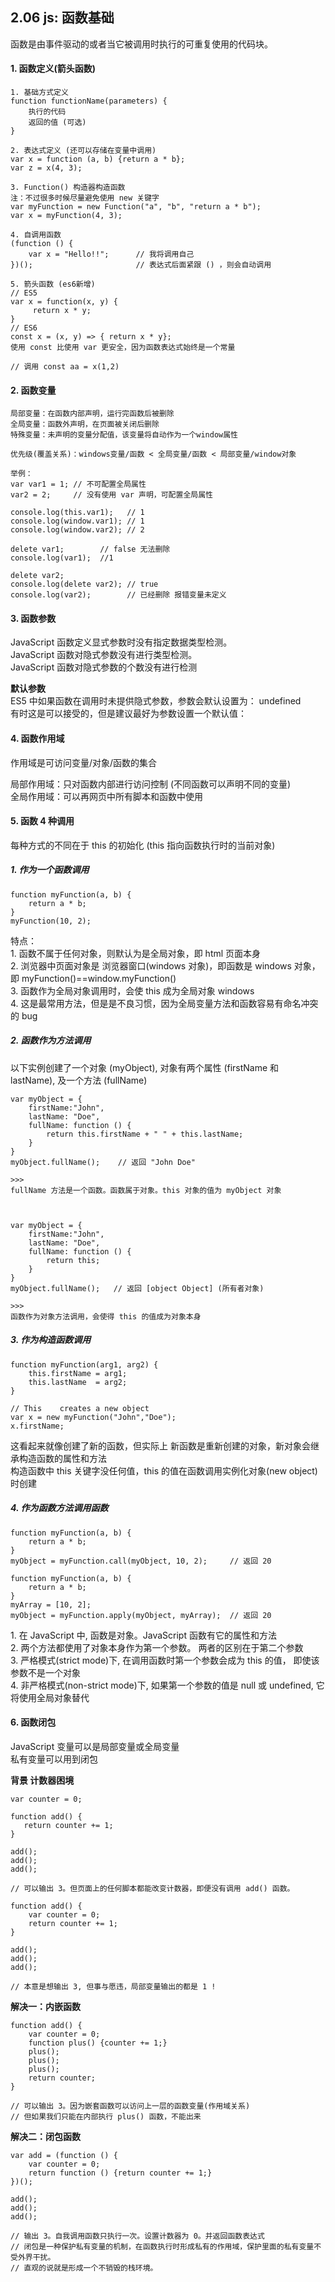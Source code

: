 ## 2.06 js: 函数基础

函数是由事件驱动的或者当它被调用时执行的可重复使用的代码块。

#### 1. 函数定义(箭头函数)

```
1. 基础方式定义
function functionName(parameters) {
    执行的代码
    返回的值 (可选)
}

2. 表达式定义 (还可以存储在变量中调用)
var x = function (a, b) {return a * b};
var z = x(4, 3);

3. Function() 构造器构造函数
注：不过很多时候尽量避免使用 new 关键字
var myFunction = new Function("a", "b", "return a * b");
var x = myFunction(4, 3);

4. 自调用函数
(function () {
    var x = "Hello!!";      // 我将调用自己
})();                       // 表达式后面紧跟 () ，则会自动调用

5. 箭头函数 (es6新增)
// ES5
var x = function(x, y) {
     return x * y;
}
// ES6
const x = (x, y) => { return x * y};
使用 const 比使用 var 更安全，因为函数表达式始终是一个常量

// 调用 const aa = x(1,2)
```

#### 2. 函数变量

```
局部变量：在函数内部声明，运行完函数后被删除
全局变量：函数外声明，在页面被关闭后删除
特殊变量：未声明的变量分配值，该变量将自动作为一个window属性

优先级(覆盖关系)：windows变量/函数 < 全局变量/函数 < 局部变量/window对象

举例：
var var1 = 1; // 不可配置全局属性
var2 = 2;     // 没有使用 var 声明，可配置全局属性

console.log(this.var1);   // 1
console.log(window.var1); // 1
console.log(window.var2); // 2

delete var1;        // false 无法删除
console.log(var1);  //1

delete var2;
console.log(delete var2); // true
console.log(var2);        // 已经删除 报错变量未定义
```

#### 3. 函数参数

JavaScript 函数定义显式参数时没有指定数据类型检测。  
JavaScript 函数对隐式参数没有进行类型检测。  
JavaScript 函数对隐式参数的个数没有进行检测

**默认参数**  
ES5 中如果函数在调用时未提供隐式参数，参数会默认设置为： undefined  
有时这是可以接受的，但是建议最好为参数设置一个默认值：

#### 4. 函数作用域

作用域是可访问变量/对象/函数的集合

局部作用域：只对函数内部进行访问控制 (不同函数可以声明不同的变量)  
全局作用域：可以再网页中所有脚本和函数中使用

#### 5. 函数 4 种调用

每种方式的不同在于 this 的初始化 (this 指向函数执行时的当前对象)

##### 1. 作为一个函数调用

```
function myFunction(a, b) {
    return a * b;
}
myFunction(10, 2);
```

特点：  
1\. 函数不属于任何对象，则默认为是全局对象，即 html 页面本身  
2\. 浏览器中页面对象是 浏览器窗口(windows 对象)，即函数是 windows 对象，即 myFunction()==window.myFunction()  
3\. 函数作为全局对象调用时，会使 this 成为全局对象 windows  
4\. 这是最常用方法，但是是不良习惯，因为全局变量方法和函数容易有命名冲突的 bug

##### 2. 函数作为方法调用

以下实例创建了一个对象 (myObject), 对象有两个属性 (firstName 和 lastName), 及一个方法 (fullName)

```
var myObject = {
    firstName:"John",
    lastName: "Doe",
    fullName: function () {
        return this.firstName + " " + this.lastName;
    }
}
myObject.fullName();    // 返回 "John Doe"

>>>
fullName 方法是一个函数。函数属于对象。this 对象的值为 myObject 对象



var myObject = {
    firstName:"John",
    lastName: "Doe",
    fullName: function () {
        return this;
    }
}
myObject.fullName();   // 返回 [object Object] (所有者对象)

>>>
函数作为对象方法调用，会使得 this 的值成为对象本身
```

##### 3. 作为构造函数调用

```
function myFunction(arg1, arg2) {
    this.firstName = arg1;
    this.lastName  = arg2;
}

// This    creates a new object
var x = new myFunction("John","Doe");
x.firstName;

```

这看起来就像创建了新的函数，但实际上 新函数是重新创建的对象，新对象会继承构造函数的属性和方法  
构造函数中 this 关键字没任何值，this 的值在函数调用实例化对象(new object)时创建

##### 4. 作为函数方法调用函数

```
function myFunction(a, b) {
    return a * b;
}
myObject = myFunction.call(myObject, 10, 2);     // 返回 20

function myFunction(a, b) {
    return a * b;
}
myArray = [10, 2];
myObject = myFunction.apply(myObject, myArray);  // 返回 20
```

1\. 在 JavaScript 中, 函数是对象。JavaScript 函数有它的属性和方法  
2\. 两个方法都使用了对象本身作为第一个参数。 两者的区别在于第二个参数  
3\. 严格模式(strict mode)下, 在调用函数时第一个参数会成为 this 的值， 即使该参数不是一个对象  
4\. 非严格模式(non-strict mode)下, 如果第一个参数的值是 null 或 undefined, 它将使用全局对象替代

#### 6. 函数闭包

JavaScript 变量可以是局部变量或全局变量  
私有变量可以用到闭包

**背景 计数器困境**

```
var counter = 0;

function add() {
   return counter += 1;
}

add();
add();
add();

// 可以输出 3。但页面上的任何脚本都能改变计数器，即便没有调用 add() 函数。
```

```
function add() {
    var counter = 0;
    return counter += 1;
}

add();
add();
add();

// 本意是想输出 3, 但事与愿违，局部变量输出的都是 1 !
```

**解决一：内嵌函数**

```
function add() {
	var counter = 0;
    function plus() {counter += 1;}
    plus();
	plus();
	plus();
    return counter;
}

// 可以输出 3。因为嵌套函数可以访问上一层的函数变量(作用域关系)
// 但如果我们只能在内部执行 plus() 函数，不能出来
```

**解决二：闭包函数**

```
var add = (function () {
    var counter = 0;
    return function () {return counter += 1;}
})();

add();
add();
add();

// 输出 3。自我调用函数只执行一次。设置计数器为 0。并返回函数表达式
// 闭包是一种保护私有变量的机制，在函数执行时形成私有的作用域，保护里面的私有变量不受外界干扰。
// 直观的说就是形成一个不销毁的栈环境。
```
